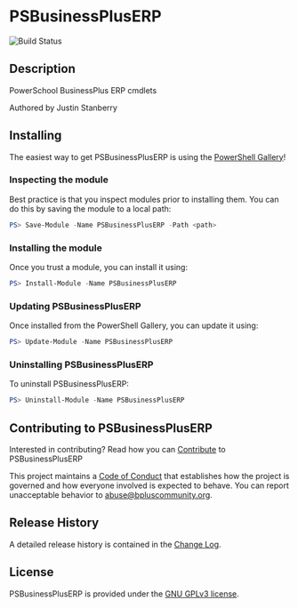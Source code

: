 # PSBusinessPlusERP

![Build Status](https://github.com/BusinessPlus-Community/PSBusinessPlusERP/actions/workflows/CI.yml/badge.svg)

## Description

PowerSchool BusinessPlus ERP cmdlets

Authored by Justin Stanberry

## Installing

The easiest way to get PSBusinessPlusERP is using the [PowerShell Gallery](https://powershellgallery.com/packages/PSBusinessPlusERP/)!

### Inspecting the module

Best practice is that you inspect modules prior to installing them. You can do this by saving the module to a local path:

```PowerShell
PS> Save-Module -Name PSBusinessPlusERP -Path <path>
```

### Installing the module

Once you trust a module, you can install it using:

```PowerShell
PS> Install-Module -Name PSBusinessPlusERP
```

### Updating PSBusinessPlusERP

Once installed from the PowerShell Gallery, you can update it using:

```PowerShell
PS> Update-Module -Name PSBusinessPlusERP
```

### Uninstalling PSBusinessPlusERP

To uninstall PSBusinessPlusERP:

```PowerShell
PS> Uninstall-Module -Name PSBusinessPlusERP
```

## Contributing to PSBusinessPlusERP

Interested in contributing? Read how you can [Contribute](contributing.md) to PSBusinessPlusERP

This project maintains a [Code of Conduct](code-of-conduct.md) that establishes how the project is governed and how everyone involved is expected to behave. You can report unacceptable behavior to [abuse@bpluscommunity.org](mailto:abuse@bpluscommunity.org).

## Release History

A detailed release history is contained in the [Change Log](CHANGELOG.md).

## License

PSBusinessPlusERP is provided under the [GNU GPLv3 license](LICENSE.md).
